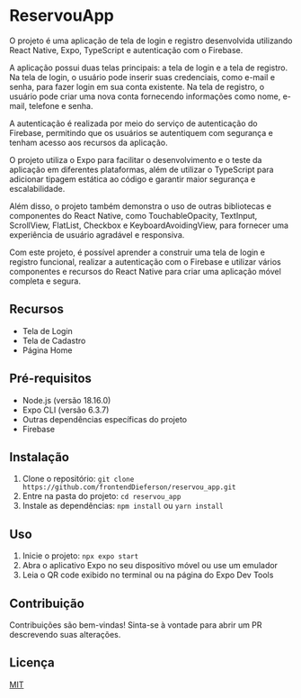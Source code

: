 # ReservouApp

O projeto é uma aplicação de tela de login e registro desenvolvida utilizando React Native, Expo, TypeScript e autenticação com o Firebase.

A aplicação possui duas telas principais: a tela de login e a tela de registro. Na tela de login, o usuário pode inserir suas credenciais, como e-mail e senha, para fazer login em sua conta existente. Na tela de registro, o usuário pode criar uma nova conta fornecendo informações como nome, e-mail, telefone e senha.

A autenticação é realizada por meio do serviço de autenticação do Firebase, permitindo que os usuários se autentiquem com segurança e tenham acesso aos recursos da aplicação.

O projeto utiliza o Expo para facilitar o desenvolvimento e o teste da aplicação em diferentes plataformas, além de utilizar o TypeScript para adicionar tipagem estática ao código e garantir maior segurança e escalabilidade.

Além disso, o projeto também demonstra o uso de outras bibliotecas e componentes do React Native, como TouchableOpacity, TextInput, ScrollView, FlatList, Checkbox e KeyboardAvoidingView, para fornecer uma experiência de usuário agradável e responsiva.

Com este projeto, é possível aprender a construir uma tela de login e registro funcional, realizar a autenticação com o Firebase e utilizar vários componentes e recursos do React Native para criar uma aplicação móvel completa e segura.

## Recursos

- Tela de Login
- Tela de Cadastro
- Página Home

## Pré-requisitos

- Node.js (versão 18.16.0)
- Expo CLI (versão 6.3.7)
- Outras dependências específicas do projeto
- Firebase

## Instalação

1. Clone o repositório: `git clone https://github.com/frontendDieferson/reservou_app.git`
2. Entre na pasta do projeto: `cd reservou_app`
3. Instale as dependências: `npm install` ou `yarn install`


## Uso

1. Inicie o projeto: `npx expo start`
2. Abra o aplicativo Expo no seu dispositivo móvel ou use um emulador
3. Leia o QR code exibido no terminal ou na página do Expo Dev Tools

## Contribuição

Contribuições são bem-vindas! Sinta-se à vontade para abrir um PR descrevendo suas alterações.

## Licença

[MIT](https://opensource.org/licenses/MIT)
